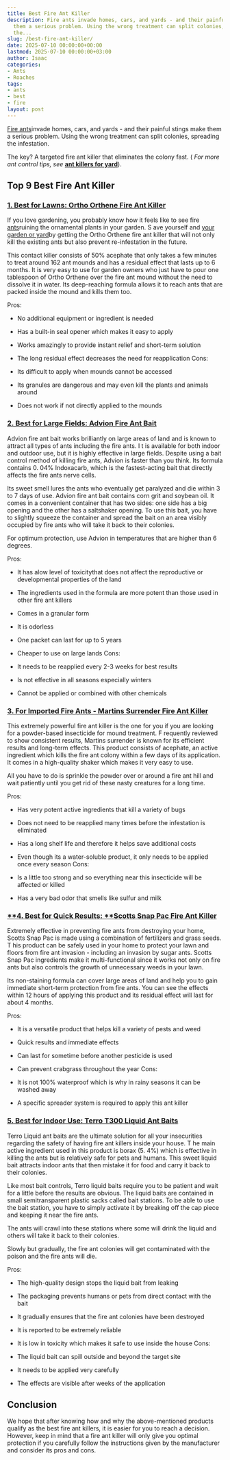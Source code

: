 ```yaml
---
title: Best Fire Ant Killer
description: Fire ants invade homes, cars, and yards - and their painful stings make
  them a serious problem. Using the wrong treatment can split colonies, spreading
  the...
slug: /best-fire-ant-killer/
date: 2025-07-10 00:00:00+00:00
lastmod: 2025-07-10 00:00:00+03:00
author: Isaac
categories:
- Ants
- Roaches
tags:
- ants
- best
- fire
layout: post
---
```

[Fire ants](http://entnemdept.ufl.edu/creatures/urban/ants/red_imported_fire_ant.htm)invade homes, cars, and yards - and their painful stings make them a serious problem. Using the wrong treatment can split colonies, spreading the infestation.

The key? A targeted fire ant killer that eliminates the colony fast. ( *For more ant control tips, see* [**ant killers for yard**](https://pestpolicy.com/[best](https://pestpolicy.com/best-fire-ant-killer-for-lawns/)-ant-killer-for-yard/)).

##  Top 9 Best Fire Ant Killer

###  [1. Best for Lawns: Ortho Orthene Fire Ant Killer](https://www.amazon.com/dp/B000A0UCRG/?tag=p-policy-20)

If you love gardening, you probably know how it feels like to see fire [ants](https://pestpolicy.com/best-ant-killer/)ruining the ornamental plants in your garden. S ave yourself and [your garden or yard](https://pestpolicy.com/best-ant-killer-for-yard/)by getting the Ortho Orthene fire ant killer that will not only kill the existing ants but also prevent re-infestation in the future.

This contact killer consists of 50% acephate that only takes a few minutes to treat around 162 ant mounds and has a residual effect that lasts up to 6 months. It is very easy to use for garden owners who just have to pour one tablespoon of Ortho Orthene over the fire ant mound without the need to dissolve it in water. Its deep-reaching formula allows it to reach ants that are packed inside the mound and kills them too.

Pros:

- No additional equipment or ingredient is needed

- Has a built-in seal opener which makes it easy to apply

- Works amazingly to provide instant relief and short-term solution

- The long residual effect decreases the need for reapplication Cons:

- Its difficult to apply when mounds cannot be accessed

- Its granules are dangerous and may even kill the plants and animals around

- Does not work if not directly applied to the mounds

###  [2. Best for Large Fields: Advion Fire Ant Bait](https://www.amazon.com/dp/B00407FUTA/?tag=p-policy-20)

Advion fire ant bait works brilliantly on large areas of land and is known to attract all types of ants including the fire ants. I t is available for both indoor and outdoor use, but it is highly effective in large fields. Despite using a bait control method of killing fire ants, Advion is faster than you think. Its formula contains 0. 04% Indoxacarb, which is the fastest-acting bait that directly affects the fire ants nerve cells.

Its sweet smell lures the ants who eventually get paralyzed and die within 3 to 7 days of use. Advion fire ant bait contains corn grit and soybean oil. It comes in a convenient container that has two sides: one side has a big opening and the other has a saltshaker opening. To use this bait, you have to slightly squeeze the container and spread the bait on an area visibly occupied by fire ants who will take it back to their colonies.

For optimum protection, use Advion in temperatures that are higher than 6 degrees.

Pros:

- It has alow level of toxicitythat does not affect the reproductive or developmental properties of the land

- The ingredients used in the formula are more potent than those used in other fire ant killers

- Comes in a granular form

- It is odorless

- One packet can last for up to 5 years

- Cheaper to use on large lands Cons:

- It needs to be reapplied every 2-3 weeks for best results

- Is not effective in all seasons especially winters

- Cannot be applied or combined with other chemicals

###  [3. For Imported Fire Ants - Martins Surrender Fire Ant Killer](https://www.amazon.com/dp/B004GTKJ2K/?tag=p-policy-20)

This extremely powerful fire ant killer is the one for you if you are looking for a powder-based insecticide for mound treatment. F requently reviewed to show consistent results, Martins surrender is known for its efficient results and long-term effects. This product consists of acephate, an active ingredient which kills the fire ant colony within a few days of its application. It comes in a high-quality shaker which makes it very easy to use.

All you have to do is sprinkle the powder over or around a fire ant hill and wait patiently until you get rid of these nasty creatures for a long time.

Pros:

- Has very potent active ingredients that kill a variety of bugs

- Does not need to be reapplied many times before the infestation is eliminated

- Has a long shelf life and therefore it helps save additional costs

- Even though its a water-soluble product, it only needs to be applied once every season Cons:

- Is a little too strong and so everything near this insecticide will be affected or killed

- Has a very bad odor that smells like sulfur and milk

###  [**4. Best for Quick Results: ****Scotts Snap Pac Fire Ant Killer**](https://www.amazon.com/dp/B0056EP3RU/?tag=p-policy-20)

Extremely effective in preventing fire ants from destroying your home, Scotts Snap Pac is made using a combination of fertilizers and grass seeds. T his product can be safely used in your home to protect your lawn and floors from fire ant invasion - including an invasion by sugar ants. Scotts Snap Pac ingredients make it multi-functional since it works not only on fire ants but also controls the growth of unnecessary weeds in your lawn.

Its non-staining formula can cover large areas of land and help you to gain immediate short-term protection from fire ants. You can see the effects within 12 hours of applying this product and its residual effect will last for about 4 months.

Pros:

- It is a versatile product that helps kill a variety of pests and weed

- Quick results and immediate effects

- Can last for sometime before another pesticide is used

- Can prevent crabgrass throughout the year Cons:

- It is not 100% waterproof which is why in rainy seasons it can be washed away

- A specific spreader system is required to apply this ant killer

###  [5. Best for Indoor Use: Terro T300 Liquid Ant Baits](https://www.amazon.com/dp/B000HJBKMQ/?tag=p-policy-20)

Terro Liquid ant baits are the ultimate solution for all your insecurities regarding the safety of having fire ant killers inside your house. T he main active ingredient used in this product is borax (5. 4%) which is effective in killing the ants but is relatively safe for pets and humans. This sweet liquid bait attracts indoor ants that then mistake it for food and carry it back to their colonies.

Like most bait controls, Terro liquid baits require you to be patient and wait for a little before the results are obvious. The liquid baits are contained in small semitransparent plastic sacks called bait stations. To be able to use the bait station, you have to simply activate it by breaking off the cap piece and keeping it near the fire ants.

The ants will crawl into these stations where some will drink the liquid and others will take it back to their colonies.

Slowly but gradually, the fire ant colonies will get contaminated with the poison and the fire ants will die.

Pros:

- The high-quality design stops the liquid bait from leaking

- The packaging prevents humans or pets from direct contact with the bait

- It gradually ensures that the fire ant colonies have been destroyed

- It is reported to be extremely reliable

- It is low in toxicity which makes it safe to use inside the house Cons:

- The liquid bait can spill outside and beyond the target site

- It needs to be applied very carefully

- The effects are visible after weeks of the application

##  Conclusion

We hope that after knowing how and why the above-mentioned products qualify as the best fire ant killers, it is easier for you to reach a decision. However, keep in mind that a fire ant killer will only give you optimal protection if you carefully follow the instructions given by the manufacturer and consider its pros and cons.
